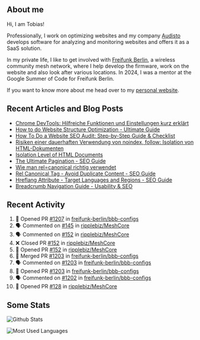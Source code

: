 ## About me

Hi, I am Tobias!

Professionally, I work on optimizing websites and my company [Audisto](https://audisto.com/) develops software for analyzing and monitoring websites and offers it as a SaaS solution.

In my private life, I like to get involved with [Freifunk Berlin](https://berlin.freifunk.net/en/), a wireless community mesh network, where I help develop the firmware, work on the website and also look after various locations. In 2024, I was a mentor at the Google Summer of Code for Freifunk Berlin.

If you want to know more about me head over to my [personal website](https://www.tobias-schwarz.com/en/).

## Recent Articles and Blog Posts

* [Chrome DevTools: Hilfreiche Funktionen und Einstellungen kurz erklärt](https://www.afs-akademie.org/magazin/chrome-devtools/)
* [How to do Website Structure Optimization - Ultimate Guide](https://audisto.com/guides/structure-optimization/)
* [How To Do a Website SEO Audit: Step-by-Step Guide & Checklist](https://audisto.com/guides/website-audit/)
* [Risiken einer dauerhaften Verwendung von noindex, follow: Isolation von HTML-Dokumenten](https://www.websiteboosting.com/magazin/55/risiken-einer-dauerhaften-verwendung-von-noindex-follow-isolation-von-html-dokumenten.html)
* [Isolation Level of HTML Documents](https://audisto.com/help/crawler/features/isolation/)
* [The Ultimate Pagination - SEO Guide](https://audisto.com/guides/pagination/)
* [Wie man rel=canonical richtig verwendet](https://www.websiteboosting.com/magazin/35/wie-man-relcanonical-richtig-einsetzt.html)
* [Rel Canonical Tag - Avoid Duplicate Content - SEO Guide](https://audisto.com/guides/canonical/)
* [Hreflang Attribute - Target Languages and Regions - SEO Guide](https://audisto.com/guides/hreflang/)
* [Breadcrumb Navigation Guide - Usability & SEO](https://audisto.com/guides/breadcrumb/)

## Recent Activity

<!--START_SECTION:activity-->
1. 💪 Opened PR [#1207](https://github.com/freifunk-berlin/bbb-configs/pull/1207) in [freifunk-berlin/bbb-configs](https://github.com/freifunk-berlin/bbb-configs)
2. 🗣 Commented on [#145](https://github.com/ripplebiz/MeshCore/pull/145#issuecomment-2763823700) in [ripplebiz/MeshCore](https://github.com/ripplebiz/MeshCore)
3. 🗣 Commented on [#152](https://github.com/ripplebiz/MeshCore/pull/152#issuecomment-2763816947) in [ripplebiz/MeshCore](https://github.com/ripplebiz/MeshCore)
4. ❌ Closed PR [#152](https://github.com/ripplebiz/MeshCore/pull/152) in [ripplebiz/MeshCore](https://github.com/ripplebiz/MeshCore)
5. 💪 Opened PR [#152](https://github.com/ripplebiz/MeshCore/pull/152) in [ripplebiz/MeshCore](https://github.com/ripplebiz/MeshCore)
6. 🎉 Merged PR [#1203](https://github.com/freifunk-berlin/bbb-configs/pull/1203) in [freifunk-berlin/bbb-configs](https://github.com/freifunk-berlin/bbb-configs)
7. 🗣 Commented on [#1203](https://github.com/freifunk-berlin/bbb-configs/pull/1203#issuecomment-2742716293) in [freifunk-berlin/bbb-configs](https://github.com/freifunk-berlin/bbb-configs)
8. 💪 Opened PR [#1203](https://github.com/freifunk-berlin/bbb-configs/pull/1203) in [freifunk-berlin/bbb-configs](https://github.com/freifunk-berlin/bbb-configs)
9. 🗣 Commented on [#1202](https://github.com/freifunk-berlin/bbb-configs/pull/1202#issuecomment-2742336026) in [freifunk-berlin/bbb-configs](https://github.com/freifunk-berlin/bbb-configs)
10. 💪 Opened PR [#128](https://github.com/ripplebiz/MeshCore/pull/128) in [ripplebiz/MeshCore](https://github.com/ripplebiz/MeshCore)
<!--END_SECTION:activity-->

## Some Stats

![Github Stats](https://github-readme-stats.vercel.app/api?username=noki&rank_icon=github&theme=transparent&card_width=450)

![Most Used Languages](https://github-readme-stats.vercel.app/api/top-langs?username=noki&layout=compact&langs_count=8&theme=transparent&card_width=450)
